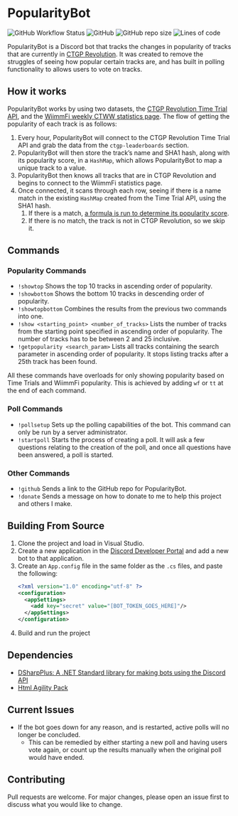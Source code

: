 # PopularityBot

![GitHub Workflow Status](https://img.shields.io/github/workflow/status/rhys-wootton/PopularityBot/.NET%20Core) ![GitHub](https://img.shields.io/github/license/rhys-wootton/PopularityBot) ![GitHub repo size](https://img.shields.io/github/repo-size/rhys-wootton/PopularityBot) ![Lines of code](https://img.shields.io/tokei/lines/github/rhys-wootton/PopularityBot)

PopularityBot is a Discord bot that tracks the changes in popularity of tracks that are currently in [CTGP Revolution](https://www.chadsoft.co.uk/). It was created to remove the struggles of seeing how popular certain tracks are, and has built in polling functionality to allows users to vote on tracks.

## How it works

PopularityBot works by using two datasets, the [CTGP Revolution Time Trial API](http://tt.chadsoft.co.uk/index.json), and the [WiimmFi weekly CTWW statistics page](https://wiimmfi.de/stats/track/wv/ctgp). The flow of getting the popularity of each track is as follows:

1. Every hour, PopularityBot will connect to the CTGP Revolution Time Trial API and grab the data from the `ctgp-leaderboards` section.
2. PopularityBot will then store the track’s name and SHA1 hash, along with its popularity score, in a `HashMap`, which allows PopularityBot to map a unique track to a value.
3. PopularityBot then knows all tracks that are in CTGP Revolution and begins to connect to the WiimmFi statistics page.
4. Once connected, it scans through each row, seeing if there is a name match in the existing `HashMap` created from the Time Trial API, using the SHA1 hash.
      1. If there is a match, [a formula is run to determine its popularity score](https://docs.google.com/document/d/1C8grliYKX-d5vtrzCJ8DM1oAyANC2sTTfOzBlJeMzaQ/edit?usp=sharing).
      2. If there is no match, the track is not in CTGP Revolution, so we skip it.

## Commands

### Popularity Commands

* `!showtop` Shows the top 10 tracks in ascending order of popularity.
* `!showbottom` Shows the bottom 10 tracks in descending order of popularity.
* `!showtopbottom` Combines the results from the previous two commands into one.
* `!show <starting_point> <number_of_tracks>` Lists the number of tracks from the starting point specified in ascending order of popularity. The number of tracks has to be between 2 and 25 inclusive.
* `!getpopularity <search_param>` Lists all tracks containing the search parameter in ascending order of popularity. It stops listing tracks after a 25th track has been found.

All these commands have overloads for only showing popularity based on Time Trials and WiimmFi popularity. This is achieved by adding `wf` or `tt` at the end of each command.

### Poll Commands

* `!pollsetup` Sets up the polling capabilities of the bot. This command can only be run by a server administrator.
* `!startpoll` Starts the process of creating a poll. It will ask a few questions relating to the creation of the poll, and once all questions have been answered, a poll is started.

### Other Commands
* `!github` Sends a link to the GitHub repo for PopularityBot.
* `!donate` Sends a message on how to donate to me to help this project and others I make.

## Building From Source

1. Clone the project and load in Visual Studio.
2. Create a new application in the [Discord Developer Portal](https://discord.com/developers/applications) and add a new bot to that application.
3. Create an `App.config` file in the same folder as the `.cs` files, and paste the following:
   ```xml
   <?xml version="1.0" encoding="utf-8" ?>
   <configuration>
     <appSettings>
       <add key="secret" value="[BOT_TOKEN_GOES_HERE]"/>
     </appSettings>
   </configuration>
   ```
4. Build and run the project
## Dependencies

* [DSharpPlus: A .NET Standard library for making bots using the Discord API](https://github.com/DSharpPlus/DSharpPlus)
* [Html Agility Pack](https://html-agility-pack.net/)

## Current Issues

* If the bot goes down for any reason, and is restarted, active polls will no longer be concluded.
  * This can be remedied by either starting a new poll and having users vote again, or count up the results manually when the original poll would have ended.

## Contributing

Pull requests are welcome. For major changes, please open an issue first to discuss what you would like to change.


